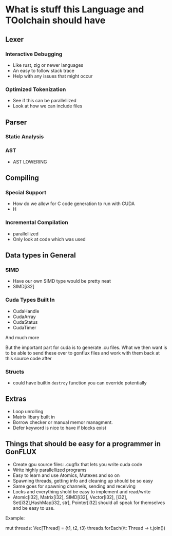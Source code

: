 # What is stuff this Language and TOolchain should have 

## Lexer 

### Interactive Debugging

- Like rust, zig or newer languages
- An easy to follow stack trace 
- Help with any issues that might occur

### Optimized Tokenization

- See if this can be parallellized 
- Look at how we can include files
 
## Parser

### Static Analysis 

### AST
- AST LOWERING 


## Compiling

### Special Support 

- How do we allow for C code generation to run with CUDA 
- H

### Incremental Compilation

- parallellized 
- Only look at code which was used




## Data types in General 

### SIMD 

- Have our own SIMD type would be pretty neat
- SIMD[i32]

### Cuda Types Built In

- CudaHandle
- CudaArray 
- CudaStatus
- CudaTimer 

And much more 

But the important part for cuda is to generate .cu files.
What we then want is to be able to send these over to gonflux files and work with them back at this source code after 

### Structs 
- could have builtin `destroy` function you can override potentially


## Extras

- Loop unrolling 
- Matrix libary built in 
- Borrow checker or manual memor managment.
- Defer keyword is nice to have if blocks exist




## Things that should be easy for a programmer in GonFLUX

- Create gpu source files: .cugflx that lets you write cuda code
- Write highly parallellized programs 
- Easy to learn and use Atomics, Mutexes and so on
- Spawning threads, getting info and cleaning up should be so easy 
- Same goes for spawning channels, sending and receiving
- Locks and everything shold be easy to implement and read/write
- Atomic[i32], Matrix[i32], SIMD[i32], Vector[i32], [i32], Set[i32],HashMap[i32, str], Pointer[i32] should all speak for themselves and be easy to use. 

Example: 

mut threads: Vec[Thread] = {t1, t2, t3}
threads.forEach(\t: Thread -> t.join())



